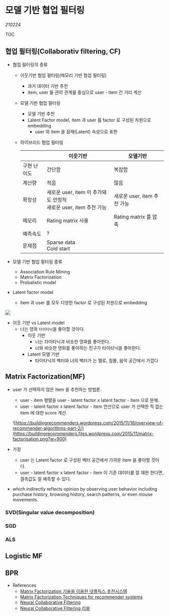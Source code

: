 # 모델 기반 협업 필터링

*210224*

TOC





## 협업 필터링(Collaborativ filtering, CF)

* 협업 필터링의 종류

  * 이웃기반 협업 필터링(메모리 기반 협업 필터링)

    * 과거 데이터 기반 추천
    * item, user 들 관의 관계를 중심으로 user - item 간 거리 계산

  * 모델 기반 협업 필터링

    * 모델 기반 추천
    * Latent Factor model, item 과 user 를 factor 로 구성된 차원으로 embedding
      * user 와 item 을 잠재(Latent) 속성으로 표현

  * 하이브리드 협업 필터링

    |             | 이웃기반                                                     | 모델기반                    |
    | ----------- | ------------------------------------------------------------ | --------------------------- |
    | 구현 난이도 | 간단함                                                       | 복잡함                      |
    | 계산량      | 적음                                                         | 많음                        |
    | 확장성      | 새로운 user, item 이 추가돼도 안정적<br />새로운 user, item 추천 가능 | 새로운 user, item 추천 가능 |
    | 메모리      | Rating matrix 사용                                           | Rating matrix 를 압축       |
    | 예측속도    | ?                                                            |                             |
    | 문제점      | Sparse data<br />Cold start<br />                            |                             |

* 모델 기반 협업 필터링 종류

  * Association Rule Mining
  * Matrix Factorization
  * Probalistic model

* Latent factor model

  * item 과 user 를 모두 다양한 factor 로 구성된 차원으로 embedding

![](https://miro.medium.com/max/691/1*XPJRzrDiwfH7UfPHUkvEvA.png)

* 이웃 기반 vs Latent model 
  * 너는 영화 `타이타닉`을 좋아할 것이다.
    * 이웃 기반
      * 너는 타이타닉과 비슷한 영화를 좋아한다.
      * 너와 비슷한 영화를 좋아하는 친구가 타이타닉을 좋아한다.
    * Latent 모델 기반
      * 타이타닉의 벡터와 너의 벡터가 는 멜로, 침몰, 음악 공간에서 가깝다

## Matrix Factorization(MF)

* user 가 선택하지 않은 item 을 추천하는 방법론.
  * user - item 행렬을 user - latent factor x latent factor - item 으로 분해.
  * user - latent factor x latent factor - item 연산으로 user 가 선택한 적 없는 item 에 대한 score 계산.
  
  ![https://buildingrecommenders.wordpress.com/2015/11/18/overview-of-recommender-algorithms-part-2/](https://buildingrecommenders.files.wordpress.com/2015/11/matrix-factorisation.png?w=900)

* 가정
  * user 는 Latent factor 로 구성된 벡터 공간에서 가까운 item 을 좋아할 것이다.
  * user - latent factor x latent factor - item 이 기존 데이터를 잘 재현 한다면, 결측값도 잘 예측할 수 있다.

* which indirectly
reflects opinion by observing user behavior including purchase history, browsing history, search patterns, or even
mouse movements. 

### SVD(Singular value decomposition)



### SGD



### ALS



## Logistic MF



## BPR





* References
  * [Matrix Factorization 기술을 이용한 넷플릭스 추천시스템](https://medium.com/curg/matrix-factorization-%EA%B8%B0%EC%88%A0%EC%9D%84-%EC%9D%B4%EC%9A%A9%ED%95%9C-%EB%84%B7%ED%94%8C%EB%A6%AD%EC%8A%A4-%EC%B6%94%EC%B2%9C-%EC%8B%9C%EC%8A%A4%ED%85%9C-7455a40ad527)
  * [Matrix Factorization Techniques for recommender systems](https://datajobs.com/data-science-repo/Recommender-Systems-[Netflix].pdf)
  * [Neural Collaborative Filtering](https://arxiv.org/pdf/1708.05031.pdf)
  * [Neural Collaborative Filtering 리뷰](https://leehyejin91.github.io/post-ncf/)

